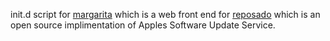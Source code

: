 init.d script for [margarita](https://github.com/jessepeterson/margarita) which is a web front end for [reposado](https://github.com/wdas/reposado) which is an open source implimentation of Apples Software Update Service.